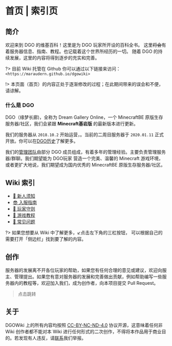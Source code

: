 <!-- docs/index.md -->

# 首页 | 索引页

## 简介

欢迎来到 DGO 的维基百科！这里是为 DGO 玩家所开设的百科全书。
这里~~将会~~有着服务器信息、指南、教程。也记载着这个世界所经历的一切。
随着 DGO 的持续发展，这里的内容将得到逐步的充实和完善。

?> 目前 Wiki 托管在 Github 你可以通过以下链接来访问：
`<https://maraudern.github.io/dgowiki>`

!> 本页面（首页）的内容正处于逐渐修改的过程；在此期间带来的误会和不便，请谅解。

### 什么是 DGO

DGO（缘梦长廊)，全称为 Dream Gallery Online，一个 MinecraftBE 原版生存服务器/社区，我们会紧跟 **Minecraft基岩版** 的最新版本进行更新。

我们的服务器从 `2018.10.2` 开始运营，。当前的二周目服务器于 `2020.01.11` 正式开放。你可以在[DGO历史](basic/information/DGOHistory.md)了解更多。

我们的[管理团队]()由部分 DGO 成员组成，有着多年的管理经验。主要负责管理服务器/群聊。我们期望能为 DGO玩家 营造一个完美、温馨的 Minecraft 游戏环境，或者更扩大地说，我们期望成为国内优秀的 MinecraftBE 原版生存服务器/社区。


## Wiki 索引

- [📢 新人须知](guide/join/notice.md)
- [😎 入服指南](guide/join/guide.md)
- [📜 玩家守则](basic/information/rules.md)
- [📖 游戏教程](basic/tutorial/list.md)
- [🙋 常见问题](_404.md)

?> 如果您想要从 Wiki 中了解更多，↙️点击左下角的三杠按钮，
可以根据自己的需要打开「侧边栏」找到要了解的内容。

## 创作

服务器的发展离不开各位玩家的帮助，如果您有任何合理的意见或建议，欢迎向服主、管理提出。如果您有意对服务器的发展和完善做出贡献，例如帮助编写一些服务器内的教程等，欢迎加入我们，成为创作者，向本项目提交 Pull Request。

> 点击跳转

## 关于

DGOWiki 上的所有内容均按照 [CC-BY-NC-ND-4.0](https://creativecommons.org/licenses/by-nc-nd/4.0/) 协议开源，这意味着任何非 Wiki 创作者都不能对本 Wiki 进行任何形式的二次创作，不得将本作品用于商业目的。若发现有人违反，请[联系]()我们举报。
